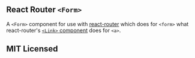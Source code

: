 ## React Router `<Form>`

A `<Form>` component for use with
[react-router](https://github.com/rackt/react-router)
which does for `<form>` what react-router's
[`<Link>` component](https://github.com/rackt/react-router/blob/master/docs/api/components/Link.md)
does for `<a>`.

## MIT Licensed